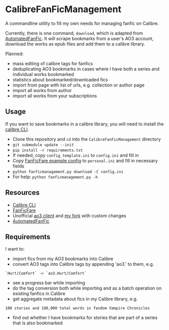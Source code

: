 # CalibreFanFicManagement
A commandline utility to fill my own needs for managing fanfic on Calibre.

Currently, there is one command, `download`, which is adapted from 
[AutomatedFanFic](https://github.com/MrTyton/AutomatedFanfic). It will scrape
bookmarks from a user's AO3 account, download the works as epub files and add
them to a calibre library.

Planned:
- mass editing of calibre tags for fanfics
- deduplicating AO3 bookmarks in cases where I have both a series and individual
  works bookmarked
- statistics about bookmarked/downloaded fics
- import from page with list of urls, e.g. collection or author page
- import all works from author
- import all works from your subscriptions

## Usage
If you want to save bookmarks in a calibre library, you will need to install the
[calibre CLI](https://manual.calibre-ebook.com/generated/en/cli-index.html).

- Clone this repository and `cd` into the `CalibreFanFicManagement` directory
- `git submodule update --init`
- `pip install -r requirements.txt`
- If needed, copy `config_template.ini` to `config.ini` and fill in
- Copy [FanFicFare example config](https://github.com/JimmXinu/FanFicFare/blob/master/fanficfare/example.ini)
  to `personal.ini` and fill in necessary fields
- `python fanficmanagement.py download -C config.ini`
- For help: `python fanficmanagement.py -h`

## Resources
- [Calibre CLI](https://manual.calibre-ebook.com/generated/en/cli-index.html)
- [FanFicFare](https://github.com/JimmXinu/FanFicFare)
- Unofficial [ao3 client](https://github.com/ladyofthelog/ao3.git)
  and [my fork](https://github.com/bellisk/ao3) with custom changes
- [AutomatedFanFic](https://github.com/MrTyton/AutomatedFanfic)

## Requirements
I want to:

- import fics from my AO3 bookmarks into Calibre
- convert AO3 tags into Calibre tags by appending 'ao3.' to them, e.g.
```
`Hurt/Comfort` -> `ao3.Hurt/Comfort`
```
- see a progress bar while importing
- do the tag conversion both while importing and as a batch operation on
  existing fanfics in Calibre
- get aggregate metadata about fics in my Calibre library, e.g.
```
100 stories and 100,000 total words in fandom Vampire Chronicles
```
- find out whether I have bookmarks for stories that are part of a series that
  is also bookmarked
